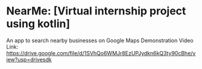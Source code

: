 # NearMe: [Virtual internship project using kotlin]
An app to search nearby businesses on Google Maps
Demonstration Video Link: https://drive.google.com/file/d/1SVhQo6WMJr8EzUPJydkn6kQ3ty90cBhe/view?usp=drivesdk
